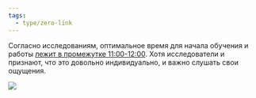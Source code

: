 ```yaml
---
tags:
  - type/zero-link
---
```

Согласно исследованиям, оптимальное время для начала обучения и работы [лежит в промежутке 11:00-12:00](https://www.ncbi.nlm.nih.gov/pmc/articles/PMC5395635/). Хотя исследователи и признают, что это довольно индивидуально, и важно слушать свои ощущения.

![](Стресс.md#^02038e)
